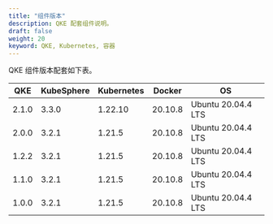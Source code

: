 ```yaml
---
title: "组件版本"
description: QKE 配套组件说明。
draft: false
weight: 20
keyword: QKE, Kubernetes, 容器
---
```


<!--## 组件版本-->

QKE 组件版本配套如下表。

| QKE   | KubeSphere | Kubernetes | Docker  | OS                 |
| ----- | ---------- | ---------- | ------- | ------------------ |
| 2.1.0 | 3.3.0      | 1.22.10    | 20.10.8 | Ubuntu 20.04.4 LTS |
| 2.0.0 | 3.2.1      | 1.21.5     | 20.10.8 | Ubuntu 20.04.4 LTS |
| 1.2.2 | 3.2.1      | 1.21.5     | 20.10.8 | Ubuntu 20.04.4 LTS |
| 1.1.0 | 3.2.1      | 1.21.5     | 20.10.8 | Ubuntu 20.04.4 LTS |
| 1.0.0 | 3.2.1      | 1.21.5     | 20.10.8 | Ubuntu 20.04.4 LTS |

<!--## 组件说明-->

